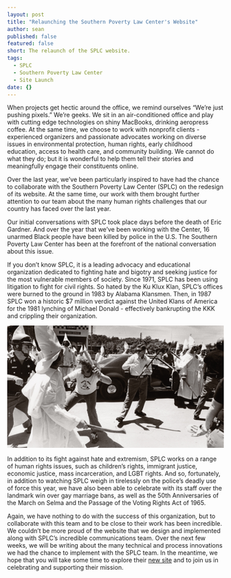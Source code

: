 ```yaml
---
layout: post
title: "Relaunching the Southern Poverty Law Center's Website"
author: sean
published: false
featured: false
short: The relaunch of the SPLC website.
tags: 
  - SPLC
  - Southern Poverty Law Center
  - Site Launch
date: {}
---
```



When projects get hectic around the office, we remind ourselves “We’re just pushing pixels.” We’re geeks. We sit in an air-conditioned office and play with cutting edge technologies on shiny MacBooks, drinking aeropress coffee.
At the same time, we choose to work with nonprofit clients - experienced organizers and passionate advocates working on diverse issues in environmental protection, human rights, early childhood education, access to health care, and community building. We cannot do what they do; but it is wonderful to help them tell their stories and meaningfully engage their constituents online.

Over the last year, we’ve been particularly inspired to have had the chance to collaborate with the Southern Poverty Law Center (SPLC) on the redesign of its website. At the same time, our work with them brought further attention to our team about the many human rights challenges that our country has faced over the last year.

Our initial conversations with SPLC took place days before the death of Eric Gardner. And over the year that we’ve been working with the Center, 16 unarmed Black people have been killed by police in the U.S. The Southern Poverty Law Center has been at the forefront of the national conversation about this issue. 

If you don’t know SPLC, it is a leading advocacy and educational organization dedicated to fighting hate and bigotry and seeking justice for the most vulnerable members of society. Since 1971, SPLC has been using litigation to fight for civil rights. So hated by the Ku Klux Klan, SPLC’s offices were burned to the ground in 1983 by Alabama Klansmen. Then, in 1987 SPLC won a historic $7 million verdict against the United Klans of America for the 1981 lynching of Michael Donald - effectively bankrupting the KKK and crippling their organization.

![SPLC_fight.jpg](/assets/images/blog/SPLC_fight.jpg)

In addition to its fight against hate and extremism, SPLC works on a range of human rights issues, such as children’s rights, immigrant justice, economic justice, mass incarceration, and LGBT rights. And so, fortunately, in addition to watching SPLC weigh in tirelessly on the police’s deadly use of force this year, we have also been able to celebrate with its staff over the landmark win over gay marriage bans, as well as the 50th Anniversaries of the March on Selma and the Passage of the Voting Rights Act of 1965.

Again, we have nothing to do with the success of this organization, but to collaborate with this team and to be close to their work has been incredible. We couldn’t be more proud of the website that we design and implemented along with SPLC’s incredible communications team. Over the next few weeks, we will be writing about the many technical and process innovations we had the chance to implement with the SPLC team. In the meantime, we hope that you will take some time to explore their [new site](https://www.splcenter.org/) and to join us in celebrating and supporting their mission.
